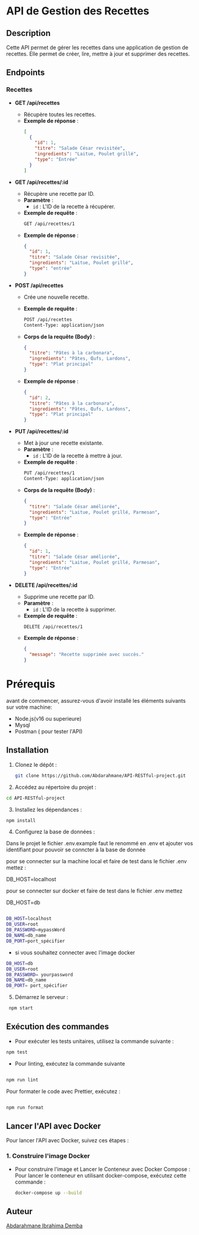 

# API de Gestion des Recettes

## Description

Cette API permet de gérer les recettes dans une application de gestion de recettes. Elle permet de créer, lire, mettre à jour et supprimer des recettes.

## Endpoints

### Recettes

- **GET /api/recettes**
  - Récupère toutes les recettes.
  - **Exemple de réponse** :
    ```json
    [
      {
        "id": 1,
        "titre": "Salade César revisitée",
        "ingredients": "Laitue, Poulet grillé",
        "type": "Entrée"
      }
    ]
    ```

- **GET /api/recettes/:id**
  - Récupère une recette par ID.
  - **Paramètre** :
    - `id` : L'ID de la recette à récupérer.
  - **Exemple de requête** :
    ```bash
    GET /api/recettes/1
    ```
  - **Exemple de réponse** :
    ```json
    {
      "id": 1,
      "titre": "Salade César revisitée",
      "ingredients": "Laitue, Poulet grillé",
      "type": "entrée"
    }
    ```

- **POST /api/recettes**
  - Crée une nouvelle recette.
  - **Exemple de requête** :
    ```bash
    POST /api/recettes
    Content-Type: application/json
    ```
  - **Corps de la requête (Body)** :
    ```json
    {
      "titre": "Pâtes à la carbonara",
      "ingredients": "Pâtes, Œufs, Lardons",
      "type": "Plat principal"
    }
    ```

  - **Exemple de réponse** :
    ```json
    {
      "id": 2,
      "titre": "Pâtes à la carbonara",
      "ingredients": "Pâtes, Œufs, Lardons",
      "type": "Plat principal"
    }
    ```

- **PUT /api/recettes/:id**
  - Met à jour une recette existante.
  - **Paramètre** :
    - `id` : L'ID de la recette à mettre à jour.
  - **Exemple de requête** :
    ```bash
    PUT /api/recettes/1
    Content-Type: application/json
    ```
  - **Corps de la requête (Body)** :
    ```json
    {
      "titre": "Salade César améliorée",
      "ingredients": "Laitue, Poulet grillé, Parmesan",
      "type": "Entrée"
    }
    ```
  - **Exemple de réponse** :
    ```json
    {
      "id": 1,
      "titre": "Salade César améliorée",
      "ingredients": "Laitue, Poulet grillé, Parmesan",
      "type": "Entrée"
    }
    ```

- **DELETE /api/recettes/:id**
  - Supprime une recette par ID.
  - **Paramètre** :
    - `id` : L'ID de la recette à supprimer.
  - **Exemple de requête** :
    ```bash
    DELETE /api/recettes/1
    ```
  - **Exemple de réponse** :
    ```json
    {
      "message": "Recette supprimée avec succès."
    }
    ```
# Prérequis
  
  avant de  commencer, assurez-vous d'avoir installé les éléments suivants sur votre machine:

  * Node.js(v16 ou superieure) 
  * Mysql
  * Postman ( pour tester l'API)

## Installation

1. Clonez le dépôt :

   ```bash
   git clone https://github.com/Abdarahmane/API-RESTful-project.git

 2. Accédez au répertoire du projet :

```bash
cd API-RESTful-project
```
3. Installez les dépendances :

```bash
npm install
```

4. Configurez la base de données :

Dans le projet le fichier .env.example faut le renommé en .env et ajouter vos identifiant pour pouvoir se conncter à la base de donnée

pour se connecter sur la machine local et faire de test dans le fichier .env mettez :

DB_HOST=localhost

pour se connecter sur docker et faire de test dans le fichier .env mettez

DB_HOST=db



```bash

DB_HOST=localhost
DB_USER=root
DB_PASSWORD=mypassWord
DB_NAME=db_name 
DB_PORT=port_spécifier

```
 
- si vous souhaitez connecter avec l'image docker

```bash
DB_HOST=db
DB_USER=root
DB_PASSWORD= yourpassword
DB_NAME=db_name
DB_PORT= port_spécifier
```
5. Démarrez le serveur :

```bash
 npm start
 ```
## Exécution des commandes
 - Pour exécuter les tests unitaires, utilisez la commande suivante :

```bash
npm test
```

- Pour linting, exécutez la commande suivante 

```bash

npm run lint
```
Pour formater le code avec Prettier, exécutez :

```bash

npm run format
```
## Lancer l'API avec Docker

Pour lancer l'API avec Docker, suivez ces étapes :

### 1. Construire l'image Docker

* Pour construire l'image et Lancer le Conteneur avec Docker Compose : Pour lancer le conteneur en utilisant docker-compose, exécutez cette commande :
  ```bash
  docker-compose up --build
  ```
## Auteur
  [Abdarahmane Ibrahima Demba](https://github.com/Abdarahmane)
